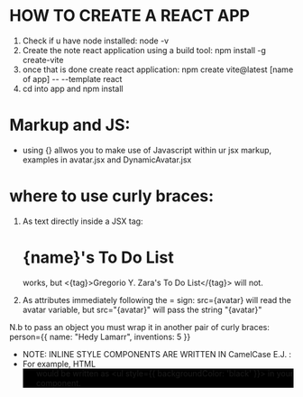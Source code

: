 # HOW TO CREATE A REACT APP
1. Check if u have node installed: node -v
2. Create the note react application using a build tool: npm install -g create-vite
3. once that is done create react application: npm create vite@latest [name of app] -- --template react
4. cd into app and npm install

# Markup and JS:
- using {} allwos you to make use of Javascript within ur jsx markup, examples in avatar.jsx and DynamicAvatar.jsx 

# where to use curly braces:
1. As text directly inside a JSX tag: <h1>{name}'s To Do List</h1> works, but <{tag}>Gregorio Y. Zara's To Do List</{tag}> will not.

2. As attributes immediately following the = sign: src={avatar} will read the avatar variable, but src="{avatar}" will pass the string "{avatar}"

N.b to pass an object you must wrap it in another pair of curly braces: 
person={{ name: "Hedy Lamarr", inventions: 5 }}

- NOTE: INLINE STYLE COMPONENTS ARE WRITTEN IN CamelCase E.J. :
- For example, HTML <ul style="background-color: black"> would be written as <ul style={{ backgroundColor: 'black' }}>  in your component.
